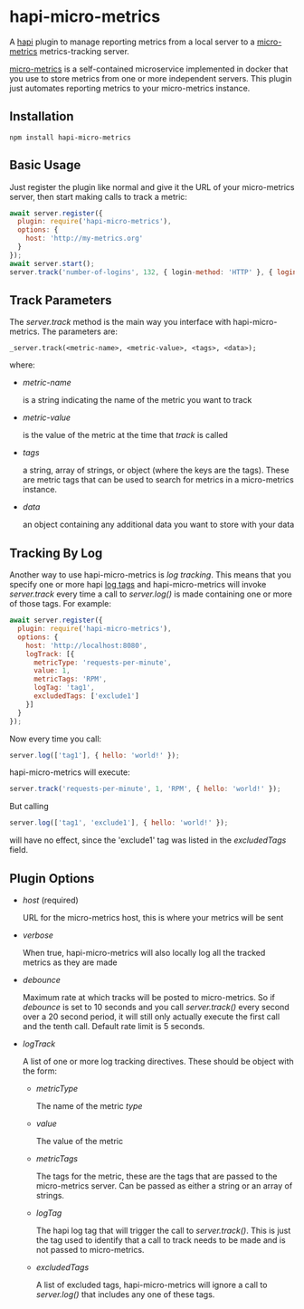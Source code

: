 # hapi-micro-metrics

A [hapi](https://hapi.dev/) plugin to manage reporting metrics from a local server to a [micro-metrics](https://github.com/firstandthird/micro-metrics) metrics-tracking server.

[micro-metrics](https://github.com/firstandthird/micro-metrics) is a self-contained microservice implemented in docker that you use to store metrics from one or more independent servers. This plugin just automates reporting metrics to your micro-metrics instance.

## Installation

```
npm install hapi-micro-metrics
```

## Basic Usage

Just register the plugin like normal and give it the URL of your micro-metrics server, then start making calls to track a metric:

```js
await server.register({
  plugin: require('hapi-micro-metrics'),
  options: {
    host: 'http://my-metrics.org'
  }
});
await server.start();
server.track('number-of-logins', 132, { login-method: 'HTTP' }, { loginTypes: { user: 100, admin: 32 } });
```

## Track Parameters
The _server.track_ method is the main way you interface with hapi-micro-metrics.  The parameters are:

```
_server.track(<metric-name>, <metric-value>, <tags>, <data>);
```

where:

- _metric-name_

  is a string indicating the name of the metric you want to track

- _metric-value_

  is the value of the metric at the time that _track_ is called

- _tags_

  a string, array of strings, or object (where the keys are the tags).  These are metric tags that can be used to search for metrics in a micro-metrics instance.

- _data_

  an object containing any additional data you want to store with your data

## Tracking By Log

Another way to use hapi-micro-metrics is _log tracking_.  This means that you specify one or more hapi [log tags](https://hapi.dev/api/?v=20.1.0#-serverlogtags-data-timestamp) and hapi-micro-metrics will invoke _server.track_ every time a call to _server.log()_ is made containing one or more of those tags.  For example:

```js
await server.register({
  plugin: require('hapi-micro-metrics'),
  options: {
    host: 'http://localhost:8080',
    logTrack: [{
      metricType: 'requests-per-minute',
      value: 1,
      metricTags: 'RPM',
      logTag: 'tag1',
      excludedTags: ['exclude1']
    }]
  }
});
```

Now every time you call:
```js
server.log(['tag1'], { hello: 'world!' });
```

hapi-micro-metrics will execute:
```js
server.track('requests-per-minute', 1, 'RPM', { hello: 'world!' });
```

But calling
```js
server.log(['tag1', 'exclude1'], { hello: 'world!' });
```

will have no effect, since the 'exclude1' tag was listed in the _excludedTags_ field.

## Plugin Options

- _host_ (required)

  URL for the micro-metrics host, this is where your metrics will be sent

- _verbose_

  When true, hapi-micro-metrics will also locally log all the tracked metrics as they are made

- _debounce_

  Maximum rate at which tracks will be posted to micro-metrics. So if _debounce_ is set to 10 seconds and you call _server.track()_ every second over a 20 second period, it will still only actually execute the first call and the tenth call.  Default rate limit is 5 seconds.

- _logTrack_

    A list of one or more log tracking directives.  These should be object with the form:

  - _metricType_

    The name of the metric _type_

  - _value_

    The value of the metric

  - _metricTags_

    The tags for the metric, these are the tags that are passed to the micro-metrics server.  Can be passed as either a string or an array of strings.

  - _logTag_

    The hapi log tag that will trigger the call to _server.track()_.  This is just the tag used to identify that a call to track needs to be made and is not passed to micro-metrics.  

  - _excludedTags_

    A list of excluded tags, hapi-micro-metrics will ignore a call to _server.log()_ that includes any one of these tags.
